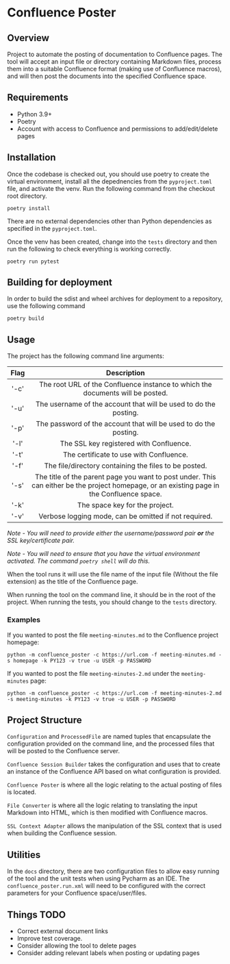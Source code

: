 # Confluence Poster

## Overview

Project to automate the posting of documentation to Confluence pages. The tool will accept an input file or directory containing Markdown files, process them into a suitable Confluence format (making use of Confluence macros), and will then post the documents into the specified Confluence space.

## Requirements

- Python 3.9+
- Poetry
- Account with access to Confluence and permissions to add/edit/delete pages

## Installation

Once the codebase is checked out, you should use poetry to create the virtual environment, install all the depednencies from the ```pyproject.toml``` file, and activate the venv. Run the following command from the checkout root directory. 

```poetry install```

There are no external dependencies other than Python dependencies as specified in the ```pyproject.toml```.

Once the venv has been created, change into the ```tests``` directory and then run the following to check everything is working correctly.

```poetry run pytest```

## Building for deployment

In order to build the sdist and wheel archives for deployment to a repository, use the following command

```poetry build```

## Usage

The project has the following command line arguments:

| Flag | Description |
| :--: |:----------: |
| '-c' | The root URL of the Confluence instance to which the documents will be posted. |
| '-u' | The username of the account that will be used to do the posting. |
| '-p' | The password of the account that will be used to do the posting. |
| '-l' | The SSL key registered with Confluence. |
| '-t' | The certificate to use with Confluence. |
| '-f' | The file/directory containing the files to be posted. |
| '-s' | The title of the parent page you want to post under. This can either be the project homepage, or an existing page in the Confluence space. |
| '-k' | The space key for the project. |
| '-v' | Verbose logging mode, can be omitted if not required. |

*Note - You will need to provide either the username/password pair __or__ the SSL key/certificate pair.*

*Note - You will need to ensure that you have the virtual environment activated. The command ```poetry shell``` will do this.*

When the tool runs it will use the file name of the input file (Without the file extension) as the title of the Confluence page.

When running the tool on the command line, it should be in the root of the project. When running the tests, you should change to the `tests` directory.

### Examples

If you wanted to post the file `meeting-minutes.md` to the Confluence project homepage:

````commandline
python -m confluence_poster -c https://url.com -f meeting-minutes.md -s homepage -k PY123 -v true -u USER -p PASSWORD
```` 

If you wanted to post the file `meeting-minutes-2.md` under the `meeting-minutes` page:

````commandline
python -m confluence_poster -c https://url.com -f meeting-minutes-2.md -s meeting-minutes -k PY123 -v true -u USER -p PASSWORD
````

## Project Structure

```Configuration``` and ```ProcessedFile``` are named tuples that encapsulate the configuration provided on the command line, and the processed files that will be posted to the Confluence server.

```Confluence Session Builder``` takes the configuration and uses that to create an instance of the Confluence API based on what configuration is provided.

```Confluence Poster``` is where all the logic relating to the actual posting of files is located.

```File Converter``` is where all the logic relating to translating the input Markdown into HTML, which is then modified with Confluence macros. 

```SSL Context Adapter``` allows the manipulation of the SSL context that is used when building the Confluence session.

## Utilities

In the ```docs``` directory, there are two configuration files to allow easy running of the tool and the unit tests when using Pycharm as an IDE. The ```confluence_poster.run.xml``` will need to be configured with the correct parameters for your Confluence space/user/files.

## Things TODO

- Correct external document links
- Improve test coverage.
- Consider allowing the tool to delete pages
- Consider adding relevant labels when posting or updating pages
